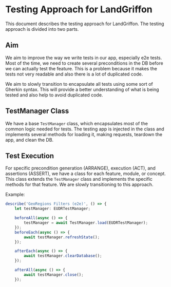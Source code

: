 # Testing Approach for LandGriffon

This document describes the testing approach for LandGriffon. The testing approach is divided into two parts.

## Aim

We aim to improve the way we write tests in our app, especially e2e tests. Most of the time, we need to create several
preconditions in the DB before we can actually test the feature. This is a problem because it makes the tests not very
readable and also there is a lot of duplicated code.

We aim to slowly transition to encapsulate all tests using some sort of Gherkin syntax. This will provide a better
understanding of what is being tested and also help to avoid duplicated code.

## TestManager Class

We have a base `TestManager` class, which encapsulates most of the common logic needed for tests. The testing app is
injected in the class and implements several methods for loading it, making requests, teardown the app, and clean the
DB.

## Test Execution

For specific precondition generation (ARRANGE), execution (ACT), and assertions (ASSERT), we have a class for each
feature, module, or concept. This class extends the `TestManager` class and implements the specific methods for that
feature. We are slowly transitioning to this approach.

Example:

```typescript
describe('GeoRegions Filters (e2e)', () => {
	let testManager: EUDRTestManager;

	beforeAll(async () => {
		testManager = await TestManager.load(EUDRTestManager);
	});
	beforeEach(async () => {
		await testManager.refreshState();
	});

	afterEach(async () => {
		await testManager.clearDatabase();
	});

	afterAll(async () => {
		await testManager.close();
	});
```
